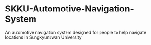 # SKKU-Automotive-Navigation-System
An automotive navigation system designed for people to help navigate locations in Sungkyunkwan University
